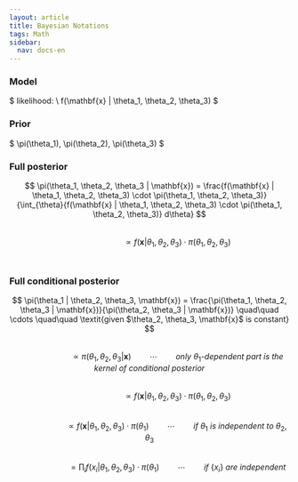 ```yaml
---
layout: article
title: Bayesian Notations
tags: Math
sidebar:
  nav: docs-en
---
```


### Model
$ likelihood: \ f(\mathbf{x} | \theta_1, \theta_2, \theta_3) $
<br>

### Prior
$ \pi(\theta_1), \pi(\theta_2), \pi(\theta_3) $
<br>

### Full posterior
$$ \pi(\theta_1, \theta_2, \theta_3 | \mathbf{x}) = \frac{f(\mathbf{x} | \theta_1, \theta_2, \theta_3) \cdot \pi(\theta_1, \theta_2, \theta_3)}{\int_{\theta}{f(\mathbf{x} | \theta_1, \theta_2, \theta_3) \cdot \pi(\theta_1, \theta_2, \theta_3)} d\theta}
$$ <br>
$$
\quad\quad\quad\quad\quad\quad
\propto f(\mathbf{x} | \theta_1, \theta_2, \theta_3) \cdot \pi(\theta_1, \theta_2, \theta_3)
$$
<br>

### Full conditional posterior
$$
\pi(\theta_1 | \theta_2, \theta_3, \mathbf{x}) = \frac{\pi(\theta_1, \theta_2, \theta_3 | \mathbf{x})}{\pi(\theta_2, \theta_3 | \mathbf{x})}
\quad\quad \cdots \quad\quad \textit{given $\theta_2, \theta_3, \mathbf{x}$ is constant}
$$ <br>
$$
\quad\quad\quad\quad\quad\quad
\propto \pi(\theta_1, \theta_2, \theta_3 | \mathbf{x}) \quad\quad \cdots \quad\quad \textit{only $\theta_1$-dependent part is the kernel of conditional posterior}
$$ <br>
$$
\quad\quad\quad\quad\quad\quad
\propto f(\mathbf{x} | \theta_1, \theta_2, \theta_3) \cdot \pi(\theta_1, \theta_2, \theta_3)
$$ <br>
$$
\quad\quad\quad\quad\quad\quad
\propto f(\mathbf{x} | \theta_1, \theta_2, \theta_3) \cdot \pi(\theta_1)
\quad\quad \cdots \quad\quad \textit{if $\theta_1$ is independent to $\theta_2, \theta_3$}
$$ <br>
$$
\quad\quad\quad\quad\quad\quad
= \prod_i f(x_i | \theta_1, \theta_2, \theta_3) \cdot \pi(\theta_1)
\quad\quad \cdots \quad\quad \textit{if $\{x_i\}$ are independent}
$$
